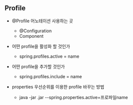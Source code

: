 ## Profile

- @Profile 어노테이션 사용하는 곳
  - @Configuration
  - Component
- 어떤 profile을 활성화 할 것인가
  - spring.profiles.active = name
- 어떤 profile을 추가할 것인가
  - spring.profiles.include = name

- properties 우선순위를 이용한 profile 바꾸는 방법
  - java -jar .jar --spring.properties.active=프로파일name